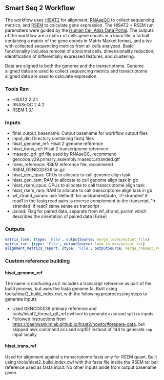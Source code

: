 ## Smart Seq 2 Workflow
The workflow uses [HISAT2](http://daehwankimlab.github.io/hisat2/) for alignment, [RNAseQC](https://github.com/getzlab/rnaseqc) to collect sequencing metrics, and [RSEM](https://deweylab.github.io/RSEM/) to calculate gene expression.
The HISAT2 + RSEM run paramaters were guided by the [Human Cell Atlas Data Portal](https://data.humancellatlas.org/pipelines/smart-seq2-workflow).
The outputs of the workflow are a matrix of cells gene counts in a loom file, a tarball containing a matrix of the gene counts in Matrix Market format, and a tsv with collected sequencing metrics from all cells analyzed.
Basic functionality includes removal of abnormal cells, dimensionality reduction, identification of differentially expressed features, and clustering.

Data are aligned to both the genome and the transcriptome. Genome aligned data are used to collect sequencing metrics and transcriptome aligned data are used to calculate expression.

### Tools Ran
- HISAT2 2.2.1
- RNASeQC 2.4.2
- RSEM 1.3.1

### Inputs
 - final_output_basename: Output basename for workflow output files
 - input_dir: Directory containing fastq files
 - hisat_genome_ref: Hisat 2 genome reference
 - hisat_trans_ref: Hisat 2 transcriptome reference
 - rnaseqc_gtf: gtf file used by RNAseQC, recommend gencode.v39.primary_assembly.rnaseqc.stranded.gtf
 - rsem_reference: RSEM reference file, recommend RSEM_GENCODE39.tar.gz
 - hisat_gen_cpus: CPUs to allocate to call genome align task
 - hisat_gen_ram: RAM to allocate to call genome align task in gb
 - hisat_rsem_cpus: CPUs to allocate to call transcriptome align task
 - hisat_rsem_ram: RAM to allocate to call transcriptome align task in gb
 - wf_strand_param: use 'default' for unstranded/auto, 'rf-stranded' if read1 in the fastq read pairs is reverse complement to the transcript, 'fr-stranded' if read1 same sense as transcript
 - paired: Flag for paired data, separate from wf_strand_param which describes the orientation of paired data [False]

### Outputs
```yaml
matrix_loom: {type: 'File', outputSource: merge_looms/output_file}
matrix_tar: {type: 'File', outputSource: loom_to_mtx/output_tar}
alignment_metrics_report: {type: 'File', outputSource: merge_rnaseqc_results/output_file}
```

### Custom reference building
#### hisat_genome_ref
The name is confusing as it includes a transcript reference as part of the build process, but uses the fasta genome fa. Built using tools/hisat2_build_index.cwl, with the following preprocessing steps to generate inputs
 - Used GENCODE39 primary reference and tools/hisat2_format_gtf_ref.cwl tool to generate `exon` and `splice` inputs
 - Followed instructions from https://daehwankimlab.github.io/hisat2/howto/#prepare-data, but skipped awk command as used snp151 instead of 144 to generate `snp` input locally
#### hisat_trans_ref
Used for alignment against a transcriptome fasta only for RSEM quant.
Built using tools/hisat2_build_index.cwl with the fasta file inside the RSEM tar ball reference used as fasta input. No other inputs aside from output basename given.